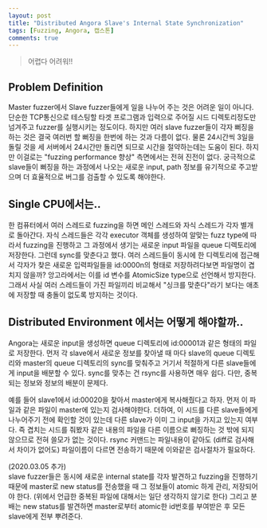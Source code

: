 ```yaml
---
layout: post
title: "Distributed Angora Slave's Internal State Synchronization"
tags: [Fuzzing, Angora, 캡스톤]
comments: true
---
```


> 어렵다 어려워!!  

## Problem Definition  
Master fuzzer에서 Slave fuzzer들에게 일을 나누어 주는 것은 어려운 일이 아니다. 단순한 TCP통신으로 테스팅할 타겟 프로그램과 입력으로 주어질 시드 디렉토리정도만 넘겨주고 fuzzer를 실행시키는 정도이다. 하지만 여러 slave fuzzer들이 각자 뻐징을 하는 것은 결국 여러번 할 뻐징을 한번에 하는 것과 다름이 없다. 물론 24시간씩 3일을 돌릴 것을 세 서버에서 24시간만 돌리면 되므로 시간을 절약하는데는 도움이 된다. 하지만 이걸로는 "fuzzing performance 향상" 측면에서는 전혀 진전이 없다. 궁극적으로 slave들이 뻐징을 하는 과정에서 나오는 새로운 input, path 정보를 유기적으로 주고받으며 더 효율적으로 버그를 검출할 수 있도록 해야한다.  

## Single CPU에서는..  
한 컴퓨터에서 여러 스레드로 fuzzing을 하면 메인 스레드와 자식 스레드가 각자 별개로 돌아간다. 자식 스레드들은 각각 executor 객체를 생성하여 알맞는 fuzz type에 따라서 fuzzing을 진행하고 그 과정에서 생기는 새로운 input 파일을 queue 디렉토리에 저장한다. 그런데 sync를 맞춘다고 했다. 여러 스레드들이 동시에 한 디렉토리에 접근해서 각자가 찾은 새로운 입력파일들을 id:0000n의 형태로 저장하려다보면 파일명이 겹치지 않을까? 앙고라에서는 이를 id 변수를 AtomicSize type으로 선언해서 방지한다. 그래서 사실 여러 스레드들이 가진 파일끼리 비교해서 "싱크를 맞춘다"라기 보다는 애초에 저장할 때 충돌이 없도록 방지하는 것이다.  

## Distributed Environment 에서는 어떻게 해야할까..  
Angora는 새로운 input을 생성하면 queue 디렉토리에 id:00001과 같은 형태의 파일로 저장한다. 먼저 각 slave에서 새로운 정보를 찾아낼 때 마다 slave의 queue 디렉토리와 master의 queue 디렉토리의 sync를 맞춰주고 거기서 적절하게 다른 slave들에게 input을 배분할 수 있다. sync를 맞추는 건 rsync를 사용하면 매우 쉽다. 다만, 중복되는 정보와 정보의 배분이 문제다.  

예를 들어 slave1에서 id:00020을 찾아서 master에게 복사해줬다고 하자. 먼저 이 파일과 같은 파일이 master에 있는지 검사해야한다. 더하여, 이 시드를 다른 slave들에게 나누어주기 전에 확인할 것이 있는데 다른 slave가 이미 그 input을 가지고 있는지 여부다. 즉 겹치는 시드를 줘봤자 같은 내용의 파일을 다른 이름으로 뻐징하는 것 밖에 되지 않으므로 전혀 쓸모가 없는 것이다. rsync 커맨드는 파일내용이 같아도 (diff로 검사해서 차이가 없어도) 파일이름이 다르면 전송하기 때문에 이와같은 검사절차가 필요하다.  

(2020.03.05 추가)  
slave fuzzer들은 동시에 새로운 internal state를 각자 발견하고 fuzzing을 진행하기 때문에 master로 new status를 전송했을 때 그 정보들이 atomic 하게 관리, 저장되어야 한다. (위에서 언급한 중복된 파일에 대해서는 일단 생각하지 않기로 한다) 그리고 분배는 new status를 발견하면 master로부터 atomic한 id번호를 부여받은 후 모든 slave에게 전부 뿌려준다.  